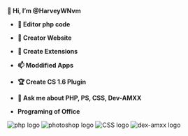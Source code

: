<b>👋 Hi, I’m @HarveyWNvm
- 👀 Editor php code
- 🌱 Creator Website
- 💞️ Create Extensions
- 📫 Moddified Apps
- 🏆 Create CS 1.6 Plugin
- 💬 Ask me about PHP, PS, CSS, Dev-AMXX</b>

- <b>Programing of Office</b>


<img src="https://i.imgur.com/b6xYwwn.jpg" alt="php logo" />  <img src="https://i.imgur.com/uAjogjT.png" alt="photoshop logo" />    <img src="https://i.imgur.com/vMlPUDC.png" alt="CSS logo" />   <img src="https://i.imgur.com/K5Q7vOB.png" alt="dex-amxx logo" />  


